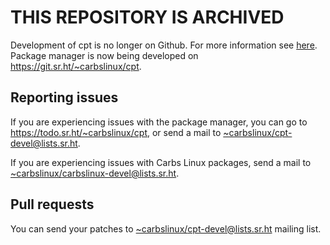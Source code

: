 THIS REPOSITORY IS ARCHIVED
===========================

Development of cpt is no longer on Github. For more information see [here].
Package manager is now being developed on <https://git.sr.ht/~carbslinux/cpt>.

[here]: https://carbslinux.org/blog/20210303.html#switching-to-sourcehut

Reporting issues
----------------

If you are experiencing issues with the package manager, you can go to
<https://todo.sr.ht/~carbslinux/cpt>, or send a mail to
[~carbslinux/cpt-devel@lists.sr.ht].

If you are experiencing issues with Carbs Linux packages, send a mail to
[~carbslinux/carbslinux-devel@lists.sr.ht].

Pull requests
-------------

You can send your patches to [~carbslinux/cpt-devel@lists.sr.ht] mailing list.

[~carbslinux/cpt-devel@lists.sr.ht]: mailto:~carbslinux/cpt-devel@lists.sr.ht
[~carbslinux/carbslinux-devel@lists.sr.ht]: mailto:~carbslinux/carbslinux-devel@lists.sr.ht

